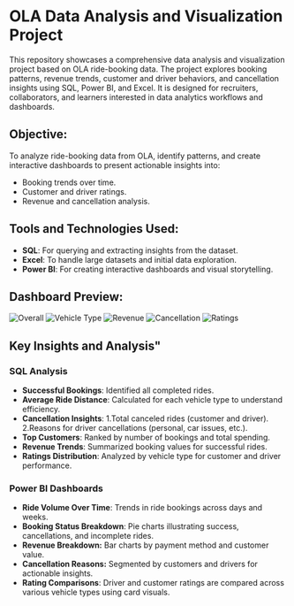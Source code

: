 # OLA Data Analysis and Visualization Project
This repository showcases a comprehensive data analysis and visualization project based on OLA ride-booking data. The project explores booking patterns, revenue trends, customer and driver behaviors, and cancellation insights using SQL, Power BI, and Excel. It is designed for recruiters, collaborators, and learners interested in data analytics workflows and dashboards.

## Objective:
To analyze ride-booking data from OLA, identify patterns, and create interactive dashboards to present actionable insights into:

- Booking trends over time.
- Customer and driver ratings.
- Revenue and cancellation analysis.

## Tools and Technologies Used:
- **SQL**: For querying and extracting insights from the dataset.
- **Excel**: To handle large datasets and initial data exploration.
- **Power BI**: For creating interactive dashboards and visual storytelling.

## Dashboard Preview:
![Overall](https://github.com/user-attachments/assets/1d1390db-d452-4dd2-9cad-4c7eeea04317)
![Vehicle Type](https://github.com/user-attachments/assets/7c239ca3-b0be-4725-bff2-d69ac8db9114)
![Revenue](https://github.com/user-attachments/assets/bd9a8333-d05d-4a5f-92d8-cfc132baeefc)
![Cancellation](https://github.com/user-attachments/assets/2982d69f-3a07-40ba-8be1-0a1b2f64a74f)
![Ratings](https://github.com/user-attachments/assets/1239f220-a011-418e-bc41-70450ca0bf58)

## Key Insights and Analysis"

### SQL Analysis
- **Successful Bookings**: Identified all completed rides.
- **Average Ride Distance**: Calculated for each vehicle type to understand efficiency.
- **Cancellation Insights**:
1.Total canceled rides (customer and driver).
2.Reasons for driver cancellations (personal, car issues, etc.).
- **Top Customers**: Ranked by number of bookings and total spending.
- **Revenue Trends**: Summarized booking values for successful rides.
- **Ratings Distribution**: Analyzed by vehicle type for customer and driver performance.

### Power BI Dashboards
- **Ride Volume Over Time**: Trends in ride bookings across days and weeks.
- **Booking Status Breakdown**: Pie charts illustrating success, cancellations, and incomplete rides.
- **Revenue Breakdown:** Bar charts by payment method and customer value.
- **Cancellation Reasons:** Segmented by customers and drivers for actionable insights.
- **Rating Comparisons**: Driver and customer ratings are compared across various vehicle types using card visuals.




